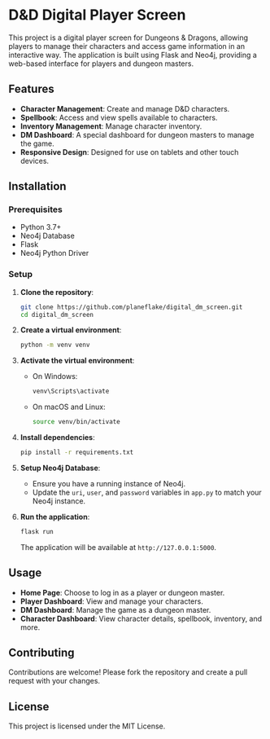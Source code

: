 
# D&D Digital Player Screen

This project is a digital player screen for Dungeons & Dragons, allowing players to manage their characters and access game information in an interactive way. The application is built using Flask and Neo4j, providing a web-based interface for players and dungeon masters.

## Features

- **Character Management**: Create and manage D&D characters.
- **Spellbook**: Access and view spells available to characters.
- **Inventory Management**: Manage character inventory.
- **DM Dashboard**: A special dashboard for dungeon masters to manage the game.
- **Responsive Design**: Designed for use on tablets and other touch devices.

## Installation

### Prerequisites

- Python 3.7+
- Neo4j Database
- Flask
- Neo4j Python Driver

### Setup

1. **Clone the repository**:

    ```sh
    git clone https://github.com/planeflake/digital_dm_screen.git
    cd digital_dm_screen
    ```

2. **Create a virtual environment**:

    ```sh
    python -m venv venv
    ```

3. **Activate the virtual environment**:

    - On Windows:

        ```sh
        venv\Scripts\activate
        ```

    - On macOS and Linux:

        ```sh
        source venv/bin/activate
        ```

4. **Install dependencies**:

    ```sh
    pip install -r requirements.txt
    ```

5. **Setup Neo4j Database**:

    - Ensure you have a running instance of Neo4j.
    - Update the `uri`, `user`, and `password` variables in `app.py` to match your Neo4j instance.

6. **Run the application**:

    ```sh
    flask run
    ```

    The application will be available at `http://127.0.0.1:5000`.

## Usage

- **Home Page**: Choose to log in as a player or dungeon master.
- **Player Dashboard**: View and manage your characters.
- **DM Dashboard**: Manage the game as a dungeon master.
- **Character Dashboard**: View character details, spellbook, inventory, and more.

## Contributing

Contributions are welcome! Please fork the repository and create a pull request with your changes.

## License

This project is licensed under the MIT License.
